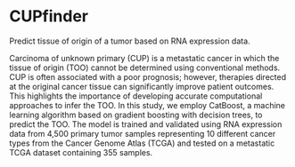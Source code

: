 # CUPfinder

Predict tissue of origin of a tumor based on RNA expression data.

Carcinoma of unknown primary (CUP) is a metastatic cancer in which the tissue of origin (TOO) cannot be determined using conventional methods. CUP is often associated with a poor prognosis; however, therapies directed at the original cancer tissue can significantly improve patient outcomes. This highlights the importance of developing accurate computational approaches to infer the TOO. In this study, we employ CatBoost, a machine learning algorithm based on gradient boosting with decision trees, to predict the TOO. The model is trained and validated using RNA expression data from 4,500 primary tumor samples representing 10 different cancer types from the Cancer Genome Atlas (TCGA) and tested on a metastatic TCGA dataset containing 355 samples.

